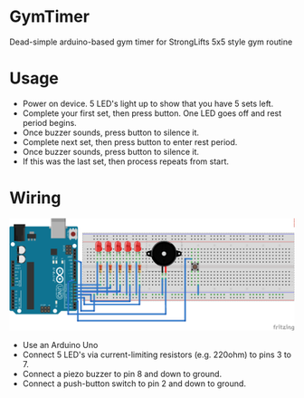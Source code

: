 # GymTimer
Dead-simple arduino-based gym timer for StrongLifts 5x5 style gym routine

# Usage

- Power on device. 5 LED's light up to show that you have 5 sets left.
- Complete your first set, then press button. One LED goes off and rest period begins.
- Once buzzer sounds, press button to silence it.
- Complete next set, then press button to enter rest period.
- Once buzzer sounds, press button to silence it.
- If this was the last set, then process repeats from start.

# Wiring

[![Fritzing breadboard diagram](https://raw.githubusercontent.com/tobykurien/GymTimer/master/docs/breadboard_bb.png)](https://github.com/tobykurien/GymTimer/tree/master/docs)

- Use an Arduino Uno
- Connect 5 LED's via current-limiting resistors (e.g. 220ohm) to pins 3 to 7.
- Connect a piezo buzzer to pin 8 and down to ground.
- Connect a push-button switch to pin 2 and down to ground.

